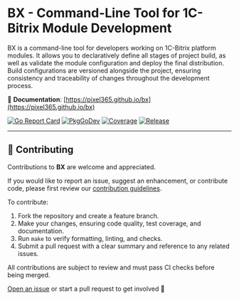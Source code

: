 # BX - Command-Line Tool for 1C-Bitrix Module Development

BX is a command-line tool for developers working on 1C-Bitrix platform modules. It allows you to declaratively define all stages of project build, as well as validate the module configuration and deploy the final distribution. Build configurations are versioned alongside the project, ensuring consistency and traceability of changes throughout the development process.

📘 **Documentation**: [https://pixel365.github.io/bx](https://pixel365.github.io/bx)

[![Go Report Card](https://goreportcard.com/badge/github.com/pixel365/bx)](https://goreportcard.com/report/github.com/pixel365/bx)
[![PkgGoDev](https://pkg.go.dev/badge/github.com/pixel365/bx)](https://pkg.go.dev/github.com/pixel365/bx)
[![Coverage](https://codecov.io/gh/pixel365/bx/branch/main/graph/badge.svg)](https://codecov.io/gh/pixel365/bx)
[![Release](https://img.shields.io/github/v/release/pixel365/bx)](https://github.com/pixel365/bx/releases)

---

## 🤝 Contributing

Contributions to **BX** are welcome and appreciated.

If you would like to report an issue, suggest an enhancement, or contribute code, please first review our [contribution guidelines](https://github.com/pixel365/bx/blob/main/CONTRIBUTING.md).

To contribute:

1. Fork the repository and create a feature branch.
2. Make your changes, ensuring code quality, test coverage, and documentation.
3. Run `make` to verify formatting, linting, and checks.
4. Submit a pull request with a clear summary and reference to any related issues.

All contributions are subject to review and must pass CI checks before being merged.

[Open an issue](https://github.com/pixel365/bx/issues) or start a pull request to get involved 🚀
